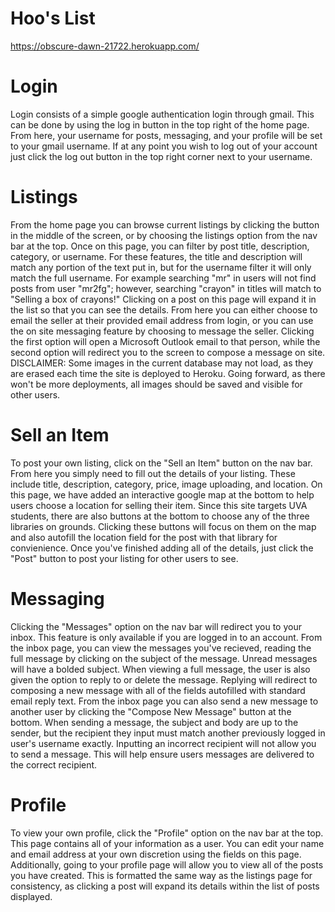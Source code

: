 # Hoo's List
https://obscure-dawn-21722.herokuapp.com/

# Login
Login consists of a simple google authentication login through gmail.  This can be done by using the log in button in the top right of the home page.  From here, your username for posts, messaging, and your profile will be set to your gmail username.  If at any point you wish to log out of your account just click the log out button in the top right corner next to your username.
# Listings
From the home page you can browse current listings by clicking the button in the middle of the screen, or by choosing the listings option from the nav bar at the top.  Once on this page, you can filter by post title, description, category, or username.  For these features, the title and description will match any portion of the text put in, but for the username filter it will only match the full username.  For example searching "mr" in users will not find posts from user "mr2fg"; however, searching "crayon" in titles will match to "Selling a box of crayons!"  Clicking on a post on this page will expand it in the list so that you can see the details.  From here you can either choose to email the seller at their provided email address from login, or you can use the on site messaging feature by choosing to message the seller.  Clicking the first option will open a Microsoft Outlook email to that person, while the second option will redirect you to the screen to compose a message on site.  DISCLAIMER: Some images in the current database may not load, as they are erased each time the site is deployed to Heroku.  Going forward, as there won't be more deployments, all images should be saved and visible for other users.
# Sell an Item
To post your own listing, click on the "Sell an Item" button on the nav bar.  From here you simply need to fill out the details of your listing.  These include title, description, category, price, image uploading, and location.  On this page, we have added an interactive google map at the bottom to help users choose a location for selling their item.  Since this site targets UVA students, there are also buttons at the bottom to choose any of the three libraries on grounds.  Clicking these buttons will focus on them on the map and also autofill the location field for the post with that library for convienience.  Once you've finished adding all of the details, just click the "Post" button to post your listing for other users to see.
# Messaging
Clicking the "Messages" option on the nav bar will redirect you to your inbox.  This feature is only available if you are logged in to an account.  From the inbox page, you can view the messages you've recieved, reading the full message by clicking on the subject of the message.  Unread messages will have a bolded subject.  When viewing a full message, the user is also given the option to reply to or delete the message.  Replying will redirect to composing a new message with all of the fields autofilled with standard email reply text.  From the inbox page you can also send a new message to another user by clicking the "Compose New Message" button at the bottom.  When sending a message, the subject and body are up to the sender, but the recipient they input must match another previously logged in user's username exactly.  Inputting an incorrect recipient will not allow you to send a message.  This will help ensure users messages are delivered to the correct recipient.
# Profile
To view your own profile, click the "Profile" option on the nav bar at the top.  This page contains all of your information as a user.  You can edit your name and email address at your own discretion using the fields on this page.  Additionally, going to your profile page will allow you to view all of the posts you have created.  This is formatted the same way as the listings page for consistency, as clicking a post will expand its details within the list of posts displayed.
